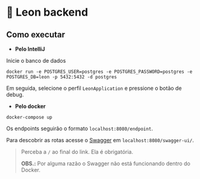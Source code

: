 # :lion: Leon backend

## Como executar

- **Pelo IntelliJ**

Inicie o banco de dados
```shell
docker run -e POSTGRES_USER=postgres -e POSTGRES_PASSWORD=postgres -e POSTGRES_DB=leon -p 5432:5432 -d postgres
```

Em seguida, selecione o perfil `LeonApplication` e pressione o botão de debug.

- **Pelo docker**

```shell
docker-compose up
```

Os endpoints seguirão o formato `localhost:8080/endpoint`.

Para descobrir as rotas acesse o [Swagger](https://swagger.io/) em `localhost:8080/swagger-ui/`.
> Perceba a `/` ao final do link. Ela é obrigatória. 
> 
> **OBS.:** Por alguma razão o Swagger não está funcionando dentro do Docker.
 
